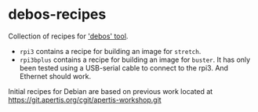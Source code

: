 # debos-recipes
Collection of recipes for ['debos' tool](https://github.com/go-debos/debos).

* `rpi3` contains a recipe for building an image for `stretch`.
* `rpi3bplus` contains a recipe for building an image for `buster`. It has only
been tested using a  USB-serial cable to connect to the rpi3. And Ethernet should
work.

Initial recipes for Debian are based on previous work located at https://git.apertis.org/cgit/apertis-workshop.git
